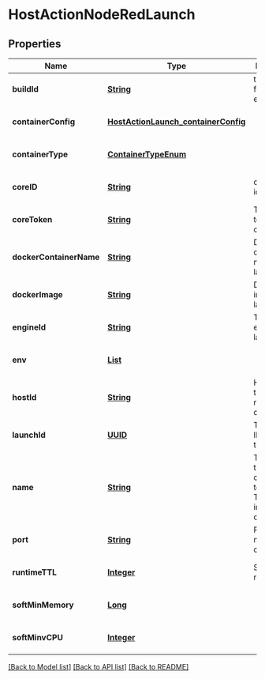 # HostActionNodeRedLaunch
## Properties

Name | Type | Description | Notes
------------ | ------------- | ------------- | -------------
**buildId** | [**String**](string.md) | the buildId for the engine | [optional] [default to null]
**containerConfig** | [**HostActionLaunch_containerConfig**](HostActionLaunch_containerConfig.md) |  | [optional] [default to null]
**containerType** | [**ContainerTypeEnum**](ContainerTypeEnum.md) |  | [optional] [default to null]
**coreID** | [**String**](string.md) | core system id of graphql | [optional] [default to null]
**coreToken** | [**String**](string.md) | The core token of the current user. | [optional] [default to null]
**dockerContainerName** | [**String**](string.md) | Docker container name to launch | [optional] [default to null]
**dockerImage** | [**String**](string.md) | Docker image to launch | [optional] [default to null]
**engineId** | [**String**](string.md) | The id of the engine to launch | [optional] [default to null]
**env** | [**List**](EnvKeyValue.md) |  | [optional] [default to null]
**hostId** | [**String**](string.md) | HostID of the node-red container | [optional] [default to null]
**launchId** | [**UUID**](UUID.md) | The Launch ID to use for the launch | [optional] [default to null]
**name** | [**String**](string.md) | The name of the engine or process to launch. This is informational only. | [optional] [default to null]
**port** | [**String**](string.md) | Port of the node-red container | [optional] [default to null]
**runtimeTTL** | [**Integer**](integer.md) | Seconds to run | [optional] [default to null]
**softMinMemory** | [**Long**](long.md) |  | [optional] [default to null]
**softMinvCPU** | [**Integer**](integer.md) |  | [optional] [default to null]

[[Back to Model list]](../README.md#documentation-for-models) [[Back to API list]](../README.md#documentation-for-api-endpoints) [[Back to README]](../README.md)

